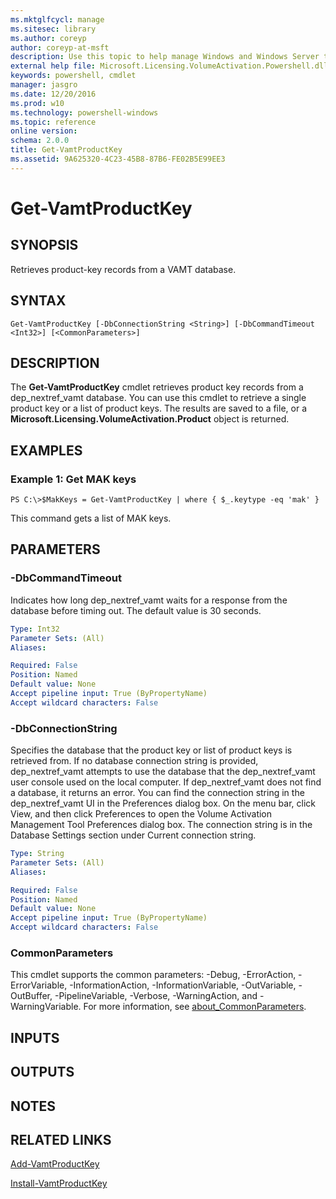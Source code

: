 ```yaml
---
ms.mktglfcycl: manage
ms.sitesec: library
ms.author: coreyp
author: coreyp-at-msft
description: Use this topic to help manage Windows and Windows Server technologies with Windows PowerShell.
external help file: Microsoft.Licensing.VolumeActivation.Powershell.dll-Help.xml
keywords: powershell, cmdlet
manager: jasgro
ms.date: 12/20/2016
ms.prod: w10
ms.technology: powershell-windows
ms.topic: reference
online version: 
schema: 2.0.0
title: Get-VamtProductKey
ms.assetid: 9A625320-4C23-45B8-87B6-FE02B5E99EE3
---
```


# Get-VamtProductKey

## SYNOPSIS
Retrieves product-key records from a VAMT database.

## SYNTAX

```
Get-VamtProductKey [-DbConnectionString <String>] [-DbCommandTimeout <Int32>] [<CommonParameters>]
```

## DESCRIPTION
The **Get-VamtProductKey** cmdlet retrieves product key records from a dep_nextref_vamt database.
You can use this cmdlet to retrieve a single product key or a list of product keys.
The results are saved to a file, or a **Microsoft.Licensing.VolumeActivation.Product** object is returned.

## EXAMPLES

### Example 1: Get MAK keys
```
PS C:\>$MakKeys = Get-VamtProductKey | where { $_.keytype -eq 'mak' }
```

This command gets a list of MAK keys.

## PARAMETERS

### -DbCommandTimeout
Indicates how long dep_nextref_vamt waits for a response from the database before timing out.
The default value is 30 seconds.

```yaml
Type: Int32
Parameter Sets: (All)
Aliases: 

Required: False
Position: Named
Default value: None
Accept pipeline input: True (ByPropertyName)
Accept wildcard characters: False
```

### -DbConnectionString
Specifies the database that the product key or list of product keys is retrieved from.
If no database connection string is provided, dep_nextref_vamt attempts to use the database that the dep_nextref_vamt user console used on the local computer.
If dep_nextref_vamt does not find a database, it returns an error.
You can find the connection string in the dep_nextref_vamt UI in the Preferences dialog box.
On the menu bar, click View, and then click Preferences to open the Volume Activation Management Tool Preferences dialog box.
The connection string is in the Database Settings section under Current connection string.

```yaml
Type: String
Parameter Sets: (All)
Aliases: 

Required: False
Position: Named
Default value: None
Accept pipeline input: True (ByPropertyName)
Accept wildcard characters: False
```

### CommonParameters
This cmdlet supports the common parameters: -Debug, -ErrorAction, -ErrorVariable, -InformationAction, -InformationVariable, -OutVariable, -OutBuffer, -PipelineVariable, -Verbose, -WarningAction, and -WarningVariable. For more information, see [about_CommonParameters](http://go.microsoft.com/fwlink/?LinkID=113216).

## INPUTS

## OUTPUTS

## NOTES

## RELATED LINKS

[Add-VamtProductKey](./add-vamtproductkey.md)

[Install-VamtProductKey](./install-vamtproductkey.md)


